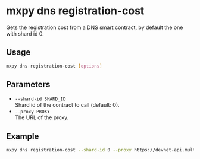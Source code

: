 # mxpy dns registration-cost

Gets the registration cost from a DNS smart contract, by default the one with shard id 0.

## Usage

```bash
mxpy dns registration-cost [options]
```

## Parameters

- `--shard-id SHARD_ID`  
  Shard id of the contract to call (default: 0).
- `--proxy PROXY`  
  The URL of the proxy.

## Example

```bash
mxpy dns registration-cost --shard-id 0 --proxy https://devnet-api.multiversx.com
